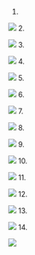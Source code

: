 1.

![](http://img001.prntscr.com/file/img001/Nd32K6j1Tbe6n_7BZcSewg.png)
2.

![](http://img001.prntscr.com/file/img001/tB_9kGufQIedE8VAA0ey-g.png)
3.

![](http://img001.prntscr.com/file/img001/UQNhnyQYS5yF8BHSLC-vnA.png)
4.

![](http://img001.prntscr.com/file/img001/6TNKVrQTTR-DlN5OtLURkg.png)
5.

![](http://img001.prntscr.com/file/img001/PgtCSQMPTTOotr8AzCgTKw.png)
6.

![](http://img001.prntscr.com/file/img001/ML7hAQXYSrmDG1RbeQteqw.png)
7.

![](http://img001.prntscr.com/file/img001/8l27VSkISpqPMaOgThsDJw.png)
8.

![](http://img001.prntscr.com/file/img001/Jz2Fl9q3R3GT9JPPUFd34g.png)
9.

![](http://img001.prntscr.com/file/img001/7I83SmDxSTu61M9NqcUTBg.png)
10.

![](http://img001.prntscr.com/file/img001/1TWV2zBGR1CNrOVVwrpUeg.png)
11.

![](http://img001.prntscr.com/file/img001/SWgfw4AAR2uE6gbps2wW8A.png)
12.

![](http://img001.prntscr.com/file/img001/aMtSjeGgQp22YLPgfED2rA.png)
13.

![](http://img001.prntscr.com/file/img001/prf0cii3T6CneTltP8cS-Q.png)
14.

![](http://img001.prntscr.com/file/img001/IffcDmsCRbSBcYaYrA9rTg.png)
